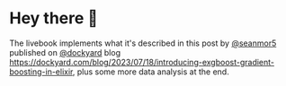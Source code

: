 # Hey there 👋

The livebook implements what it's described in this post by [@seanmor5](https://github.com/seanmor5) published on [@dockyard](https://github.com/dockyard) blog <https://dockyard.com/blog/2023/07/18/introducing-exgboost-gradient-boosting-in-elixir>, plus some more data analysis at the end.

